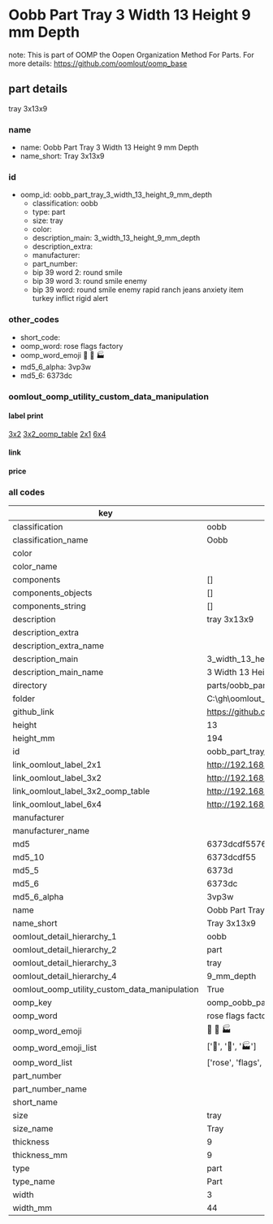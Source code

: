 # Oobb Part Tray 3 Width 13 Height 9 mm Depth  

note: This is part of OOMP the Oopen Organization Method For Parts. For more details: https://github.com/oomlout/oomp_base

##  part details
  



tray 3x13x9



### name
* name: Oobb Part Tray 3 Width 13 Height 9 mm Depth
* name_short: Tray 3x13x9 
### id
* oomp_id: oobb_part_tray_3_width_13_height_9_mm_depth
  * classification: oobb
  * type: part
  * size: tray
  * color: 
  * description_main: 3_width_13_height_9_mm_depth
  * description_extra: 
  * manufacturer: 
  * part_number: 
  * bip 39 word 2: round smile
  * bip 39 word 3: round smile enemy
  * bip 39 word: round smile enemy rapid ranch jeans anxiety item turkey inflict rigid alert

### other_codes
* short_code: 
* oomp_word: rose flags factory
* oomp_word_emoji :rose: :flags: :factory:
* md5_6_alpha: 3vp3w
* md5_6: 6373dc






### oomlout_oomp_utility_custom_data_manipulation
#### label print
[3x2](http://192.168.1.245:1112/?label=oomp%203vp3w)
[3x2_oomp_table](http://192.168.1.108:1112/?label=oomp%203vp3w)
[2x1](http://192.168.1.242:1112/?label=oomp%203vp3w)
[6x4](http://192.168.1.55:1112/?label=oomp%203vp3w)    

#### link

                              

#### price







### all codes 
| key | value |  
| --- | --- |  
| classification | oobb |  
| classification_name | Oobb |  
| color |  |  
| color_name |  |  
| components | [] |  
| components_objects | [] |  
| components_string | [] |  
| description | tray 3x13x9 |  
| description_extra |  |  
| description_extra_name |  |  
| description_main | 3_width_13_height_9_mm_depth |  
| description_main_name | 3 Width 13 Height 9 mm Depth |  
| directory | parts/oobb_part_tray_3_width_13_height_9_mm_depth |  
| folder | C:\gh\oomlout_oobb_version_4_generated_parts\parts\oobb_part_tray_3_width_13_height_9_mm_depth |  
| github_link | https://github.com/oomlout/oomlout_oomp_part_src/tree/main/parts/oobb_part_tray_3_width_13_height_9_mm_depth |  
| height | 13 |  
| height_mm | 194 |  
| id | oobb_part_tray_3_width_13_height_9_mm_depth |  
| link_oomlout_label_2x1 | http://192.168.1.242:1112/?label=oomp%203vp3w |  
| link_oomlout_label_3x2 | http://192.168.1.245:1112/?label=oomp%203vp3w |  
| link_oomlout_label_3x2_oomp_table | http://192.168.1.108:1112/?label=oomp%203vp3w |  
| link_oomlout_label_6x4 | http://192.168.1.55:1112/?label=oomp%203vp3w |  
| manufacturer |  |  
| manufacturer_name |  |  
| md5 | 6373dcdf5576c141ded8cb1e93f32de3 |  
| md5_10 | 6373dcdf55 |  
| md5_5 | 6373d |  
| md5_6 | 6373dc |  
| md5_6_alpha | 3vp3w |  
| name | Oobb Part Tray 3 Width 13 Height 9 mm Depth |  
| name_short | Tray 3x13x9  |  
| oomlout_detail_hierarchy_1 | oobb |  
| oomlout_detail_hierarchy_2 | part |  
| oomlout_detail_hierarchy_3 | tray |  
| oomlout_detail_hierarchy_4 | 9_mm_depth |  
| oomlout_oomp_utility_custom_data_manipulation | True |  
| oomp_key | oomp_oobb_part_tray_3_width_13_height_9_mm_depth |  
| oomp_word | rose flags factory |  
| oomp_word_emoji | :rose: :flags: :factory: |  
| oomp_word_emoji_list | [':rose:', ':flags:', ':factory:'] |  
| oomp_word_list | ['rose', 'flags', 'factory'] |  
| part_number |  |  
| part_number_name |  |  
| short_name |  |  
| size | tray |  
| size_name | Tray |  
| thickness | 9 |  
| thickness_mm | 9 |  
| type | part |  
| type_name | Part |  
| width | 3 |  
| width_mm | 44 |  
